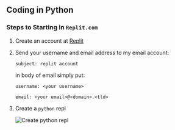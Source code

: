 ## Coding in Python

### Steps to Starting in `Replit.com`

1.  Create an account at [Replit](https://replit.com)

2.  Send your username and email address to my email account:

    `subject: replit account`

    in body of email simply put:

    `username: <your username>`

    `email: <your email>@<domain>.<tld>`

3.  Create a `python` repl

    ![Create python repl](/assets/images/replify.gif)




